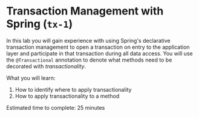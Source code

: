 # Transaction Management with Spring (`tx-1`)

In this lab you will gain experience with using Spring's declarative transaction management to open a transaction on entry to the application layer and participate in that transaction during all data access. You will use the `@Transactional` annotation to denote what methods need to be decorated with *transactionality*.

What you will learn:

1. How to identify where to apply transactionality
2. How to apply transactionality to a method

Estimated time to complete: 25 minutes

